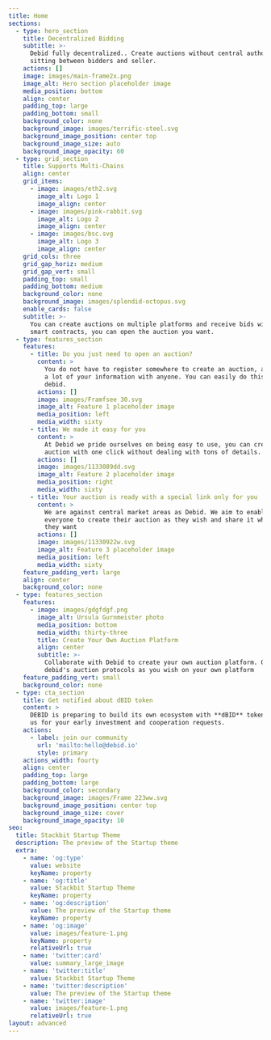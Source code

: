 ```yaml
---
title: Home
sections:
  - type: hero_section
    title: Decentralized Bidding
    subtitle: >-
      Debid fully decentralized.. Create auctions without central authority
      sitting between bidders and seller.
    actions: []
    image: images/main-frame2x.png
    image_alt: Hero section placeholder image
    media_position: bottom
    align: center
    padding_top: large
    padding_bottom: small
    background_color: none
    background_image: images/terrific-steel.svg
    background_image_position: center top
    background_image_size: auto
    background_image_opacity: 60
  - type: grid_section
    title: Supports Multi-Chains
    align: center
    grid_items:
      - image: images/eth2.svg
        image_alt: Logo 1
        image_align: center
      - image: images/pink-rabbit.svg
        image_alt: Logo 2
        image_align: center
      - image: images/bsc.svg
        image_alt: Logo 3
        image_align: center
    grid_cols: three
    grid_gap_horiz: medium
    grid_gap_vert: small
    padding_top: small
    padding_bottom: medium
    background_color: none
    background_image: images/splendid-octopus.svg
    enable_cards: false
    subtitle: >-
      You can create auctions on multiple platforms and receive bids with Debid
      smart contracts, you can open the auction you want.
  - type: features_section
    features:
      - title: Do you just need to open an auction?
        content: >
          You do not have to register somewhere to create an auction, and share
          a lot of your information with anyone. You can easily do this by using
          debid.
        actions: []
        image: images/Framfsee 30.svg
        image_alt: Feature 1 placeholder image
        media_position: left
        media_width: sixty
      - title: We made it easy for you
        content: >
          At Debid we pride ourselves on being easy to use, you can create your
          auction with one click without dealing with tons of details.
        actions: []
        image: images/1133089dd.svg
        image_alt: Feature 2 placeholder image
        media_position: right
        media_width: sixty
      - title: Your auction is ready with a special link only for you
        content: >
          We are against central market areas as Debid. We aim to enable
          everyone to create their auction as they wish and share it wherever
          they want
        actions: []
        image: images/11330922w.svg
        image_alt: Feature 3 placeholder image
        media_position: left
        media_width: sixty
    feature_padding_vert: large
    align: center
    background_color: none
  - type: features_section
    features:
      - image: images/gdgfdgf.png
        image_alt: Ursula Gurnmeister photo
        media_position: bottom
        media_width: thirty-three
        title: Create Your Own Auction Platform
        align: center
        subtitle: >-
          Collaborate with Debid to create your own auction platform. Organize
          debid's auction protocols as you wish on your own platform
    feature_padding_vert: small
    background_color: none
  - type: cta_section
    title: Get notified about dBID token
    content: >
      DEBID is preparing to build its own ecosystem with **dBID** token, contact
      us for your early investment and cooperation requests.
    actions:
      - label: join our community
        url: 'mailto:hello@debid.io'
        style: primary
    actions_width: fourty
    align: center
    padding_top: large
    padding_bottom: large
    background_color: secondary
    background_image: images/Frame 223ww.svg
    background_image_position: center top
    background_image_size: cover
    background_image_opacity: 10
seo:
  title: Stackbit Startup Theme
  description: The preview of the Startup theme
  extra:
    - name: 'og:type'
      value: website
      keyName: property
    - name: 'og:title'
      value: Stackbit Startup Theme
      keyName: property
    - name: 'og:description'
      value: The preview of the Startup theme
      keyName: property
    - name: 'og:image'
      value: images/feature-1.png
      keyName: property
      relativeUrl: true
    - name: 'twitter:card'
      value: summary_large_image
    - name: 'twitter:title'
      value: Stackbit Startup Theme
    - name: 'twitter:description'
      value: The preview of the Startup theme
    - name: 'twitter:image'
      value: images/feature-1.png
      relativeUrl: true
layout: advanced
---
```

